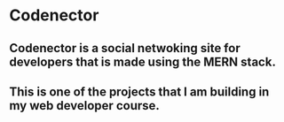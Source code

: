 # Codenector

## Codenector is a social netwoking site for developers that is made using the MERN stack.
## This is one of the projects that I am building in my web developer course.
